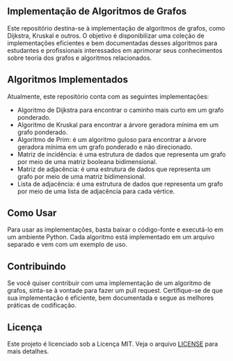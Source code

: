 ## Implementação de Algoritmos de Grafos

Este repositório destina-se à implementação de algoritmos de grafos, como Dijkstra, Kruskal e outros. O objetivo é disponibilizar uma coleção de implementações eficientes e bem documentadas desses algoritmos para estudantes e profissionais interessados em aprimorar seus conhecimentos sobre teoria dos grafos e algoritmos relacionados.

## Algoritmos Implementados
Atualmente, este repositório conta com as seguintes implementações:

* Algoritmo de Dijkstra para encontrar o caminho mais curto em um grafo ponderado.
* Algoritmo de Kruskal para encontrar a árvore geradora mínima em um grafo ponderado.
* Algoritmo de Prim: é um algoritmo guloso para encontrar a árvore geradora mínima em um grafo ponderado e não direcionado.
* Matriz de incidência: é uma estrutura de dados que representa um grafo por meio de uma matriz booleana bidimensional. 
* Matriz de adjacência: é uma estrutura de dados que representa um grafo por meio de uma matriz bidimensional.
* Lista de adjacência: é uma estrutura de dados que representa um grafo por meio de uma lista de adjacência para cada vértice. 

## Como Usar

Para usar as implementações, basta baixar o código-fonte e executá-lo em um ambiente Python. Cada algoritmo está implementado em um arquivo separado e vem com um exemplo de uso.

## Contribuindo
Se você quiser contribuir com uma implementação de um algoritmo de grafos, sinta-se à vontade para fazer um pull request. Certifique-se de que sua implementação é eficiente, bem documentada e segue as melhores práticas de codificação.

## Licença

Este projeto é licenciado sob a Licença MIT. Veja o arquivo [LICENSE](LICENSE) para mais detalhes.